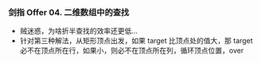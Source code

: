 ### 剑指 Offer 04. 二维数组中的查找

- 贼迷惑，为啥折半查找的效率还更低...
- 针对第三种解法，从矩形顶点出发，如果 target 比顶点处的值大，那 target 必不在顶点所在行，如果小，则必不在顶点所在列，循环顶点位置，over
